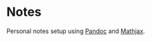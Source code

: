 # Notes

Personal notes setup using [Pandoc](https://pandoc.org/) and [Mathjax](https://www.mathjax.org/).
